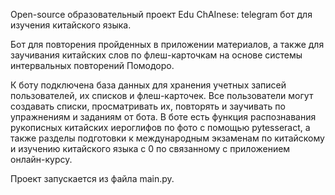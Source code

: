 Open-source образовательный проект Edu ChAInese: telegram бот для изучения китайского языка.

Бот для повторения пройденных в приложении материалов, а также для заучивания китайских слов по флеш-карточкам на основе системы интервальных повторений Помодоро.

К боту подключена база данных для хранения учетных записей пользователей, их списков и флеш-карточек. Все пользователи могут создавать списки, просматривать их, повторять и заучивать по упражнениям и заданиям от бота. В боте есть функция распознавания рукописных китайских иероглифов по фото с помощью pytesseract, а также разделы подготовки к международным экзаменам по китайскому и изучению китайского языка с 0 по связанному с приложением онлайн-курсу. 

Проект запускается из файла main.py.
